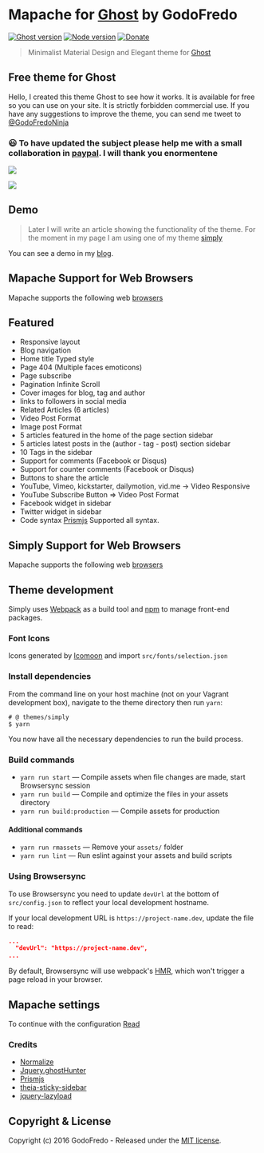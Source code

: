 # Mapache for [Ghost](https://github.com/tryghost/ghost/) by GodoFredo

[![Ghost version](https://img.shields.io/badge/Ghost-1.x-brightgreen.svg?style=flat-square)](https://ghost.org/)
[![Node version](https://img.shields.io/node/v/uno-zen.svg?style=flat-square)](https://nodejs.org/en/)
[![Donate](https://img.shields.io/badge/donate-paypal-blue.svg?style=flat-square)](https://bit.ly/PayPal-GodoFredoNinja)

> Minimalist Material Design and Elegant theme for [Ghost](https://github.com/tryghost/ghost/)

## Free theme for Ghost

Hello, I created this theme Ghost to see how it works. It is available for free so you can use on your site. It is strictly forbidden commercial use. If you have any suggestions to improve the theme,  you can send me tweet to [@GodoFredoNinja](http://bit.ly/tw-GodoFredoNinja)

### 😃 To have updated the subject please help me with a small collaboration in [paypal](https://bit.ly/PayPal-GodoFredoNinja). I will thank you enormentene

[![](./documentation/donate.gif)](https://bit.ly/PayPal-GodoFredoNinja)

![](./documentation/mapache-screenshot.png)

## Demo

> Later I will write an article showing the functionality of the theme. For the moment in my page I am using one of my theme [simply](https://github.com/godofredoninja/simply)

You can see a demo in my [blog](http://bit.ly/GodoFredoNinja-Mapache).

## Mapache Support for Web Browsers

Mapache supports the following web [browsers](http://caniuse.com/#search=flexbox)

## Featured

- Responsive layout
- Blog navigation
- Home title Typed style
- Page 404 (Multiple faces emoticons)
- Page subscribe
- Pagination Infinite Scroll
- Cover images for blog, tag and author
- links to followers in social media
- Related Articles (6 articles)
- Video Post Format
- Image post Format
- 5 articles featured in the home of the page section sidebar
- 5 articles latest posts in the (author - tag - post) section sidebar
- 10 Tags in the sidebar
- Support for comments (Facebook or Disqus)
- Support for counter comments (Facebook or Disqus)
- Buttons to share the article
- YouTube, Vimeo, kickstarter, dailymotion, vid.me -> Video Responsive
- YouTube Subscribe Button => Video Post Format
- Facebook widget in sidebar
- Twitter widget in sidebar
- Code syntax [Prismjs](http://prismjs.com/index.html) Supported all syntax.

## Simply Support for Web Browsers

Mapache supports the following web [browsers](http://caniuse.com/#search=flexbox)

## Theme development

Simply uses [Webpack](https://webpack.github.io/) as a build tool and [npm](https://www.npmjs.com/) to manage front-end packages.

### Font Icons

Icons generated by [Icomoon](https://icomoon.io/app/#/select) and import  `src/fonts/selection.json`

### Install dependencies

From the command line on your host machine (not on your Vagrant development box), navigate to the theme directory then run `yarn`:

```shell
# @ themes/simply
$ yarn
```

You now have all the necessary dependencies to run the build process.

### Build commands

- `yarn run start` — Compile assets when file changes are made, start Browsersync session
- `yarn run build` — Compile and optimize the files in your assets directory
- `yarn run build:production` — Compile assets for production

#### Additional commands

- `yarn run rmassets` — Remove your `assets/` folder
- `yarn run lint` — Run eslint against your assets and build scripts

### Using Browsersync

To use Browsersync you need to update `devUrl` at the bottom of `src/config.json` to reflect your local development hostname.

If your local development URL is `https://project-name.dev`, update the file to read:

```json
...
  "devUrl": "https://project-name.dev",
...
```

By default, Browsersync will use webpack's [HMR](https://webpack.github.io/docs/hot-module-replacement.html), which won't trigger a page reload in your browser.

## Mapache settings

To continue with the configuration [Read](https://github.com/godofredoninja/Mapache/blob/master/README.md)

### Credits

- [Normalize](https://necolas.github.io/normalize.css/)
- [Jquery.ghostHunter](https://github.com/jamalneufeld/ghostHunter)
- [Prismjs](http://prismjs.com/)
- [theia-sticky-sidebar](https://github.com/WeCodePixels/theia-sticky-sidebar)
- [jquery-lazyload](http://www.appelsiini.net/projects/lazyload)

## Copyright & License

Copyright (c) 2016 GodoFredo - Released under the [MIT license](LICENSE).
